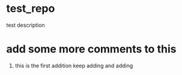 # test_repo
test description

# add some more comments to this

1. this is the first addition keep adding and adding
